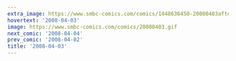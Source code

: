 ```yaml
---
extra_image: https://www.smbc-comics.com/comics/1448636450-20080403after.png
hovertext: '2008-04-03'
image: https://www.smbc-comics.com/comics/20080403.gif
next_comic: '2008-04-04'
prev_comic: '2008-04-02'
title: '2008-04-03'
---
```


